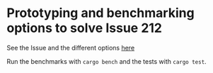 # Prototyping and benchmarking options to solve Issue 212

See the Issue and the different options [here](https://github.com/decentralized-identity/bbs-signature/issues/212)

Run the benchmarks with `cargo bench` and the tests with `cargo test`.